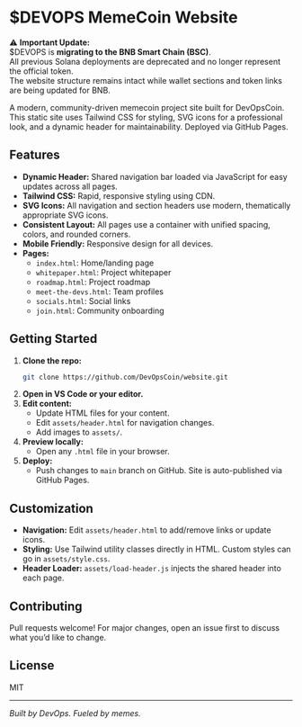 # $DEVOPS MemeCoin Website

⚠️ **Important Update:**  
$DEVOPS is **migrating to the BNB Smart Chain (BSC)**.  
All previous Solana deployments are deprecated and no longer represent the official token.  
The website structure remains intact while wallet sections and token links are being updated for BNB.

A modern, community-driven memecoin project site built for DevOpsCoin. This static site uses Tailwind CSS for styling, SVG icons for a professional look, and a dynamic header for maintainability. Deployed via GitHub Pages.

## Features
- **Dynamic Header:** Shared navigation bar loaded via JavaScript for easy updates across all pages.
- **Tailwind CSS:** Rapid, responsive styling using CDN.
- **SVG Icons:** All navigation and section headers use modern, thematically appropriate SVG icons.
- **Consistent Layout:** All pages use a container with unified spacing, colors, and rounded corners.
- **Mobile Friendly:** Responsive design for all devices.
- **Pages:**
  - `index.html`: Home/landing page
  - `whitepaper.html`: Project whitepaper
  - `roadmap.html`: Project roadmap
  - `meet-the-devs.html`: Team profiles
  - `socials.html`: Social links
  - `join.html`: Community onboarding

## Getting Started
1. **Clone the repo:**
   ```sh
   git clone https://github.com/DevOpsCoin/website.git
   ```
2. **Open in VS Code or your editor.**
3. **Edit content:**
   - Update HTML files for your content.
   - Edit `assets/header.html` for navigation changes.
   - Add images to `assets/`.
4. **Preview locally:**
   - Open any `.html` file in your browser.
5. **Deploy:**
   - Push changes to `main` branch on GitHub. Site is auto-published via GitHub Pages.

## Customization
- **Navigation:** Edit `assets/header.html` to add/remove links or update icons.
- **Styling:** Use Tailwind utility classes directly in HTML. Custom styles can go in `assets/style.css`.
- **Header Loader:** `assets/load-header.js` injects the shared header into each page.

## Contributing
Pull requests welcome! For major changes, open an issue first to discuss what you’d like to change.

## License
MIT

---
*Built by DevOps. Fueled by memes.*

